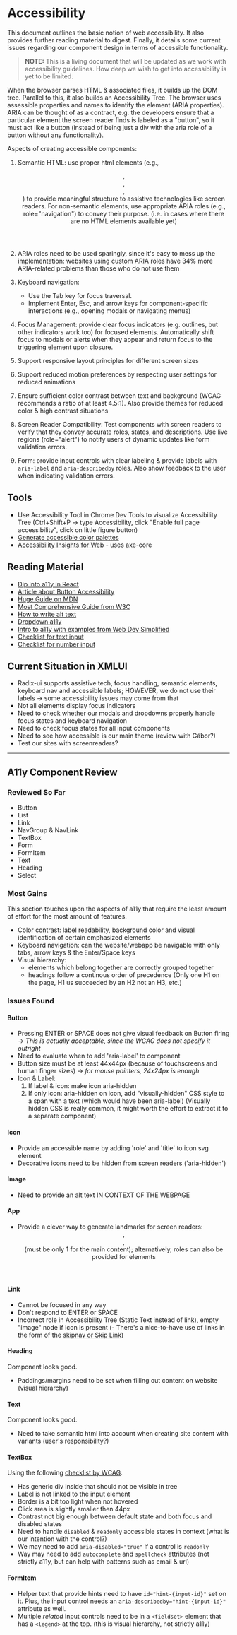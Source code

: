 # Accessibility

This document outlines the basic notion of web accessibility. It also provides further reading material to digest.
Finally, it details some current issues regarding our component design in terms of accessible functionality.

>
> **NOTE:** This is a living document that will be updated as we work with accessibility guidelines.
> How deep we wish to get into accessibility is yet to be limited.
>

When the browser parses HTML & associated files, it builds up the DOM tree. Parallel to this, it also builds an Accessibility Tree. The browser uses assessible properties and names to identify the element (ARIA properties). ARIA can be thought of as a contract, e.g. the developers ensure that a particular element the screen reader finds is labeled as a "button", so it must act like a button (instead of being just a div with the aria role of a button without any functionality).

Aspects of creating accessible components:

1. Semantic HTML: use proper html elements (e.g., <header>, <main>, <footer>, <nav>) to provide meaningful structure to assistive technologies like screen readers. For non-semantic elements, use appropriate ARIA roles (e.g., role="navigation") to convey their purpose. (i.e. in cases where there are no HTML elements available yet)

2. ARIA roles need to be used sparingly, since it's easy to mess up the implementation: websites using custom ARIA roles have 34% more ARIA-related problems than those who do not use them

3. Keyboard navigation:
	- Use the Tab key for focus traversal.
	- Implement Enter, Esc, and arrow keys for component-specific interactions (e.g., opening modals or navigating menus)

4. Focus Management: provide clear focus indicators (e.g. outlines, but other indicators work too) for focused elements. Automatically shift focus to modals or alerts when they appear and return focus to the triggering element upon closure.

5. Support responsive layout principles for different screen sizes

6. Support reduced motion preferences by respecting user settings for reduced animations

7. Ensure sufficient color contrast between text and background (WCAG recommends a ratio of at least 4.5:1). Also provide themes for reduced color & high contrast situations

8. Screen Reader Compatibility: Test components with screen readers to verify that they convey accurate roles, states, and descriptions. Use live regions (role="alert") to notify users of dynamic updates like form validation errors.

9. Form: provide input controls with clear labeling & provide labels with `aria-label` and `aria-describedby` roles. Also show feedback to the user when indicating validation errors.

## Tools

- Use Accessibility Tool in Chrome Dev Tools to visualize Accessibility Tree (Ctrl+Shift+P -> type Accessibility, click "Enable full page accessibility", click on little figure button)
- [Generate accessible color palettes](https://toolness.github.io/accessible-color-matrix/)
- [Accessibility Insights for Web](https://accessibilityinsights.io/docs/web/overview/) - uses axe-core

## Reading Material

- [Dip into a11y in React](https://www.youtube.com/watch?v=UHjt2A6CS6A)
- [Article about Button Accessibility](https://jessijokes.medium.com/one-button-to-rule-them-all-465e294cba82)
- [Huge Guide on MDN](https://developer.mozilla.org/en-US/docs/Web/Accessibility)
- [Most Comprehensive Guide from W3C](https://www.w3.org/TR/WCAG22/)
- [How to write alt text](https://www.a11y-collective.com/blog/how-to-write-great-alt-text/)
- [Dropdown a11y](https://www.a11y-collective.com/blog/mastering-web-accessibility-making-drop-down-menus-user-friendly/)
- [Intro to a11y with examples from Web Dev Simplified](https://www.youtube.com/watch?v=1A6SrPwmGpg)
- [Checklist for text input](https://www.magentaa11y.com/checklist-web/text-input/)
- [Checklist for number input](https://www.magentaa11y.com/checklist-web/number-input/)

## Current Situation in XMLUI

- Radix-ui supports assistive tech, focus handling, semantic elements, keyboard nav and accessible labels; HOWEVER, we do not use their labels -> some accessibility issues may come from that
- Not all elements display focus indicators
- Need to check whether our modals and dropdowns properly handle focus states and keyboard navigation
- Need to check focus states for all input components
- Need to see how accessible is our main theme (review with Gábor?)
- Test our sites with screenreaders?

---

## A11y Component Review

### Reviewed So Far

- Button
- List
- Link
- NavGroup & NavLink
- TextBox
- Form
- FormItem
- Text
- Heading
- Select

### Most Gains

This section touches upon the aspects of a11y that require the least amount of effort for the most amount of features.

- Color contrast: label readability, background color and visual identification of certain emphasized elements
- Keyboard navigation: can the website/webapp be navigable with only tabs, arrow keys & the Enter/Space keys
- Visual hierarchy:
	- elements which belong together are correctly grouped together
	- headings follow a continous order of precedence (Only one H1 on the page, H1 us succeeded by an H2 not an H3, etc.)

### Issues Found

#### Button

- Pressing ENTER or SPACE does not give visual feedback on Button firing -> _This is actually acceptable, since the WCAG does not specify it outright_
- Need to evaluate when to add 'aria-label' to component
- Button size must be at least 44x44px (because of touchscreens and human finger sizes) -> _for mouse pointers, 24x24px is enough_
- Icon & Label:
	1. If label & icon: make icon aria-hidden
	2. If only icon: aria-hidden on icon, add "visually-hidden" CSS style to a span with a text (which would have been aria-label) (Visually hidden CSS is really common, it might worth the effort to extract it to a separate component)

#### Icon

- Provide an accessible name by adding 'role' and 'title' to icon svg element
- Decorative icons need to be hidden from screen readers ('aria-hidden')

#### Image

- Need to provide an alt text IN CONTEXT OF THE WEBPAGE

#### App

- Provide a clever way to generate landmarks for screen readers: <header>, <footer>, <main> (must be only 1 for the main content); alternatively, roles can also be provided for elements

#### Link

- Cannot be focused in any way
- Don't respond to ENTER or SPACE
- Incorrect role in Accessibility Tree (Static Text instead of link), empty "image" node if icon is present
(- There's a nice-to-have use of links in the form of the [skipnav or Skip Link](https://developer.mozilla.org/en-US/docs/Learn_web_development/Core/Accessibility/HTML#skip_links))

#### Heading

Component looks good.
- Paddings/margins need to be set when filling out content on website (visual hierarchy)

#### Text

Component looks good.
- Need to take semantic html into account when creating site content with variants (user's responsibility?)

#### TextBox

Using the following [checklist by WCAG](https://www.magentaa11y.com/checklist-web/text-input/).

- Has generic div inside that should not be visible in tree
- Label is not linked to the input element
- Border is a bit too light when not hovered
- Click area is slightly smaller then 44px
- Contrast not big enough between default state and both focus and disabled states
- Need to handle `disabled` & `readonly` accessible states in context (what is our intention with the control?)
- We may need to add `aria-disabled="true"` if a control is `readonly`
- Way may need to add `autocomplete` and `spellcheck` attributes (not strictly a11y, but can help with patterns such as email & url)

#### FormItem

- Helper text that provide hints need to have `id="hint-{input-id}"` set on it. Plus, the input control needs an `aria-describedby="hint-{input-id}"` attribute as well.
- Multiple _related_ input controls need to be in a `<fieldset>` element that has a `<legend>` at the top. (this is visual hierarchy, not strictly a11y)
